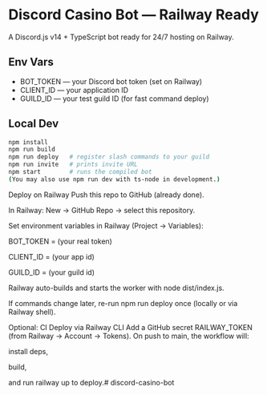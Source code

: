 # Discord Casino Bot — Railway Ready
A Discord.js v14 + TypeScript bot ready for 24/7 hosting on Railway.

## Env Vars
- BOT_TOKEN — your Discord bot token (set on Railway)
- CLIENT_ID — your application ID
- GUILD_ID — your test guild ID (for fast command deploy)

## Local Dev
```sh
npm install
npm run build
npm run deploy   # register slash commands to your guild
npm run invite   # prints invite URL
npm start        # runs the compiled bot
(You may also use npm run dev with ts-node in development.)
```

Deploy on Railway
Push this repo to GitHub (already done).

In Railway: New → GitHub Repo → select this repository.

Set environment variables in Railway (Project → Variables):

BOT_TOKEN = (your real token)

CLIENT_ID = (your app id)

GUILD_ID = (your guild id)

Railway auto-builds and starts the worker with node dist/index.js.

If commands change later, re-run npm run deploy once (locally or via Railway shell).

Optional: CI Deploy via Railway CLI
Add a GitHub secret RAILWAY_TOKEN (from Railway → Account → Tokens). On push to main, the workflow will:

install deps,

build,

and run railway up to deploy.# discord-casino-bot